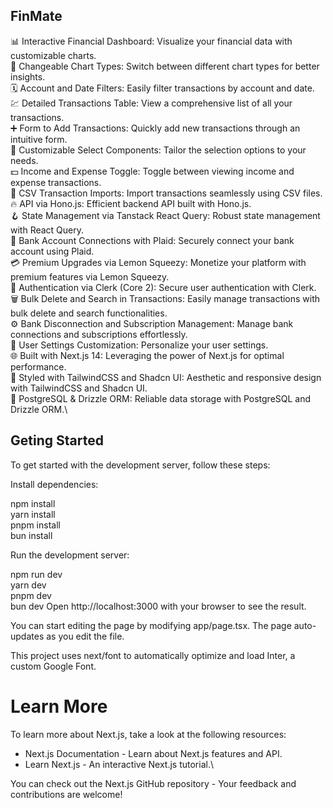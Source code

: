 ## FinMate
📊 Interactive Financial Dashboard: Visualize your financial data with customizable charts.\
🔁 Changeable Chart Types: Switch between different chart types for better insights.\
🗓 Account and Date Filters: Easily filter transactions by account and date.\
💹 Detailed Transactions Table: View a comprehensive list of all your transactions.\
➕ Form to Add Transactions: Quickly add new transactions through an intuitive form.\
🧩 Customizable Select Components: Tailor the selection options to your needs.\
💵 Income and Expense Toggle: Toggle between viewing income and expense transactions.\
🔄 CSV Transaction Imports: Import transactions seamlessly using CSV files.\
🔥 API via Hono.js: Efficient backend API built with Hono.js.\
🪝 State Management via Tanstack React Query: Robust state management with React Query.\
🔗 Bank Account Connections with Plaid: Securely connect your bank account using Plaid.\
💳 Premium Upgrades via Lemon Squeezy: Monetize your platform with premium features via Lemon Squeezy.\
🔐 Authentication via Clerk (Core 2): Secure user authentication with Clerk.\
🗑 Bulk Delete and Search in Transactions: Easily manage transactions with bulk delete and search functionalities.\
⚙️ Bank Disconnection and Subscription Management: Manage bank connections and subscriptions effortlessly.\
👤 User Settings Customization: Personalize your user settings.\
🌐 Built with Next.js 14: Leveraging the power of Next.js for optimal performance.\
🎨 Styled with TailwindCSS and Shadcn UI: Aesthetic and responsive design with TailwindCSS and Shadcn UI.\
💾 PostgreSQL & Drizzle ORM: Reliable data storage with PostgreSQL and Drizzle ORM.\

## Geting Started

To get started with the development server, follow these steps:

Install dependencies:

npm install \
yarn install\
pnpm install \
bun install 

Run the development server:

npm run dev \
yarn dev \
pnpm dev \
bun dev 
Open http://localhost:3000 with your browser to see the result. 

You can start editing the page by modifying app/page.tsx. The page auto-updates as you edit the file.

This project uses next/font to automatically optimize and load Inter, a custom Google Font.

# Learn More

To learn more about Next.js, take a look at the following resources:

* Next.js Documentation - Learn about Next.js features and API.
* Learn Next.js - An interactive Next.js tutorial.\

You can check out the Next.js GitHub repository - Your feedback and contributions are welcome!
